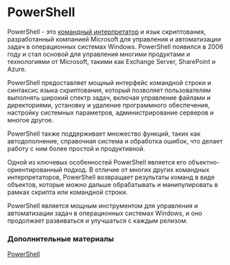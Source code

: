 # PowerShell

PowerShell - это [командный интерпретатор](./MAIN.md#shell) и язык скриптования, разработанный компанией Microsoft для управления и автоматизации задач в операционных системах Windows. PowerShell появился в 2006 году и стал основой для управления многими продуктами и технологиями от Microsoft, такими как Exchange Server, SharePoint и Azure.

PowerShell предоставляет мощный интерфейс командной строки и синтаксис языка скриптования, который позволяет пользователям выполнять широкий спектр задач, включая управление файлами и директориями, установку и удаление программного обеспечения, настройку системных параметров, администрирование серверов и многое другое.

PowerShell также поддерживает множество функций, таких как автодополнение, справочная система и обработка ошибок, что делает работу с ним более простой и продуктивной.

Одной из ключевых особенностей PowerShell является его объектно-ориентированный подход. В отличие от многих других командных интерпретаторов, PowerShell возвращает результаты команд в виде объектов, которые можно дальше обрабатывать и манипулировать в рамках скрипта или командной строки.

PowerShell является мощным инструментом для управления и автоматизации задач в операционных системах Windows, и оно продолжает развиваться и улучшаться с каждым релизом.

### Дополнительные материалы
[PowerShell](https://ru.wikipedia.org/wiki/PowerShell) 